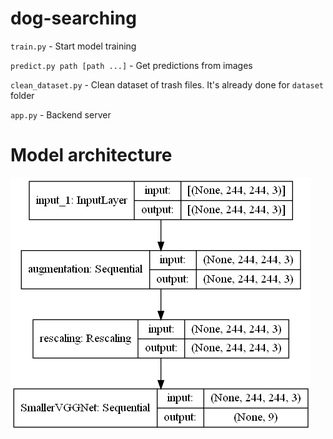 # dog-searching

`train.py` - Start model training

`predict.py path [path ...]` - Get predictions from images

`clean_dataset.py` - Clean dataset of trash files. It's already done for `dataset` folder

`app.py` - Backend server

# Model architecture

![](model.png)
